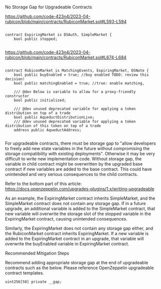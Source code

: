 No Storage Gap for Upgradeable Contracts


https://github.com/code-423n4/2023-04-rubicon/blob/main/contracts/RubiconMarket.sol#L593-L594

```solidity

contract ExpiringMarket is DSAuth, SimpleMarket {
    bool public stopped;
    
```

https://github.com/code-423n4/2023-04-rubicon/blob/main/contracts/RubiconMarket.sol#L674-L684

```solidity

contract RubiconMarket is MatchingEvents, ExpiringMarket, DSNote {
    bool public buyEnabled = true; //buy enabled TODO: review this decision!
    bool public matchingEnabled = true; //true: enable matching,

    /// @dev Below is variable to allow for a proxy-friendly constructor
    bool public initialized;

    /// @dev unused deprecated variable for applying a token distribution on top of a trade
    bool public AqueductDistributionLive;
    /// @dev unused deprecated variable for applying a token distribution of this token on top of a trade
    address public AqueductAddress;
    
```


For upgradeable contracts, there must be storage gap to "allow developers to freely add new state variables in the future without compromising the storage compatibility with existing deployments". Otherwise it may be very difficult to write new implementation code. Without storage gap, the variable in child contract might be overwritten by the upgraded base contract if new variables are added to the base contract. This could have unintended and very serious consequences to the child contracts.

Refer to the bottom part of this article: https://docs.openzeppelin.com/upgrades-plugins/1.x/writing-upgradeable

As an example, the ExpiringMarket contract inherits SimpleMarket, and the SimpleMarket contract does not contain any storage gap. If in a future upgrade, an additional variable is added to the SimpleMarket contract, that new variable will overwrite the storage slot of the stopped variable in the ExpiringMarket contract, causing unintended consequences.

Similarly, the ExpiringMarket does not contain any storage gap either, and the RubiconMarket contract inherits ExpiringMarket. If a new variable is added to the ExpiringMarket contract in an upgrade, that variable will overwrite the buyEnabled variable in ExpiringMarket contract.


Recommended Mitigation Steps

Recommend adding appropriate storage gap at the end of upgradeable contracts such as the below. 
Please reference OpenZeppelin upgradeable contract templates.

```solidity
uint256[50] private __gap;
```




